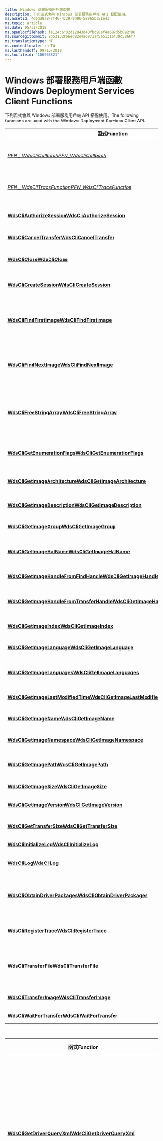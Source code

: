 ```yaml
---
title: Windows 部署服務用戶端函數
description: 下列函式會與 Windows 部署服務用戶端 API 搭配使用。
ms.assetid: 4cedd8a8-7f46-4229-9d96-58965b751e43
ms.topic: article
ms.date: 05/31/2018
ms.openlocfilehash: fe124c6f02d12943d40fbc98af4a687d5b892f86
ms.sourcegitcommit: 2d531328b6ed82d4ad971a45a5131b430c5866f7
ms.translationtype: MT
ms.contentlocale: zh-TW
ms.lasthandoff: 09/16/2019
ms.locfileid: "106966821"
---
```

# <a name="windows-deployment-services-client-functions"></a><span data-ttu-id="6a9ec-103">Windows 部署服務用戶端函數</span><span class="sxs-lookup"><span data-stu-id="6a9ec-103">Windows Deployment Services Client Functions</span></span>

<span data-ttu-id="6a9ec-104">下列函式會與 Windows 部署服務用戶端 API 搭配使用。</span><span class="sxs-lookup"><span data-stu-id="6a9ec-104">The following functions are used with the Windows Deployment Services Client API.</span></span>



| <span data-ttu-id="6a9ec-105">函式</span><span class="sxs-lookup"><span data-stu-id="6a9ec-105">Function</span></span>                                                                                 | <span data-ttu-id="6a9ec-106">描述</span><span class="sxs-lookup"><span data-stu-id="6a9ec-106">Description</span></span>                                                                                                                            |
|------------------------------------------------------------------------------------------|----------------------------------------------------------------------------------------------------------------------------------------|
| [<span data-ttu-id="6a9ec-107">*PFN \_ WdsCliCallback*</span><span class="sxs-lookup"><span data-stu-id="6a9ec-107">*PFN\_WdsCliCallback*</span></span>](/windows/desktop/api/WdsClientAPI/nc-wdsclientapi-pfn_wdsclicallback)                                          | <span data-ttu-id="6a9ec-108">檔案或映射傳送期間的進度通知和錯誤訊息。</span><span class="sxs-lookup"><span data-stu-id="6a9ec-108">Progress notification and error messages during a file or image transfer.</span></span>                                                              |
| [<span data-ttu-id="6a9ec-109">*PFN \_ WdsCliTraceFunction*</span><span class="sxs-lookup"><span data-stu-id="6a9ec-109">*PFN\_WdsCliTraceFunction*</span></span>](/windows/desktop/api/WdsClientAPI/nc-wdsclientapi-pfn_wdsclitracefunction)                                | <span data-ttu-id="6a9ec-110">接收來自 WDS 用戶端的調試訊息。</span><span class="sxs-lookup"><span data-stu-id="6a9ec-110">Receives debugging messages from the WDS client.</span></span>                                                                                       |
| [<span data-ttu-id="6a9ec-111">**WdsCliAuthorizeSession**</span><span class="sxs-lookup"><span data-stu-id="6a9ec-111">**WdsCliAuthorizeSession**</span></span>](/windows/desktop/api/WdsClientAPI/nf-wdsclientapi-wdscliauthorizesession)                                 | <span data-ttu-id="6a9ec-112">將匿名會話轉換成經過驗證的會話。</span><span class="sxs-lookup"><span data-stu-id="6a9ec-112">Converts an anonymous session into an authenticated session.</span></span>                                                                           |
| [<span data-ttu-id="6a9ec-113">**WdsCliCancelTransfer**</span><span class="sxs-lookup"><span data-stu-id="6a9ec-113">**WdsCliCancelTransfer**</span></span>](/windows/desktop/api/WdsClientAPI/nf-wdsclientapi-wdsclicanceltransfer)                                     | <span data-ttu-id="6a9ec-114">取消 WDS 傳送作業。</span><span class="sxs-lookup"><span data-stu-id="6a9ec-114">Cancels a WDS transfer operation.</span></span>                                                                                                      |
| [<span data-ttu-id="6a9ec-115">**WdsCliClose**</span><span class="sxs-lookup"><span data-stu-id="6a9ec-115">**WdsCliClose**</span></span>](/windows/desktop/api/WdsClientAPI/nf-wdsclientapi-wdscliclose)                                                       | <span data-ttu-id="6a9ec-116">關閉 WDS 會話或映射的控制碼，並釋放資源。</span><span class="sxs-lookup"><span data-stu-id="6a9ec-116">Closes a handle to a WDS session or image and releases resources.</span></span>                                                                      |
| [<span data-ttu-id="6a9ec-117">**WdsCliCreateSession**</span><span class="sxs-lookup"><span data-stu-id="6a9ec-117">**WdsCliCreateSession**</span></span>](/windows/desktop/api/WdsClientAPI/nf-wdsclientapi-wdsclicreatesession)                                       | <span data-ttu-id="6a9ec-118">使用 WDS 伺服器啟動新的會話。</span><span class="sxs-lookup"><span data-stu-id="6a9ec-118">Starts a new session with a WDS server.</span></span>                                                                                                |
| [<span data-ttu-id="6a9ec-119">**WdsCliFindFirstImage**</span><span class="sxs-lookup"><span data-stu-id="6a9ec-119">**WdsCliFindFirstImage**</span></span>](/windows/desktop/api/WdsClientAPI/nf-wdsclientapi-wdsclifindfirstimage)                                     | <span data-ttu-id="6a9ec-120">開始列舉 WDS 伺服器上儲存的映射，並傳回參考第一個映射的 find 控制碼。</span><span class="sxs-lookup"><span data-stu-id="6a9ec-120">Starts the enumeration of images stored on a WDS server and returns a find handle that references the first image.</span></span>                     |
| [<span data-ttu-id="6a9ec-121">**WdsCliFindNextImage**</span><span class="sxs-lookup"><span data-stu-id="6a9ec-121">**WdsCliFindNextImage**</span></span>](/windows/desktop/api/WdsClientAPI/nf-wdsclientapi-wdsclifindnextimage)                                       | <span data-ttu-id="6a9ec-122">將尋找控制碼的參考前移至儲存在 WDS 伺服器上的下一個映射。</span><span class="sxs-lookup"><span data-stu-id="6a9ec-122">Advances the reference of a find handle to the next image stored on a WDS server.</span></span>                                                      |
| [<span data-ttu-id="6a9ec-123">**WdsCliFreeStringArray**</span><span class="sxs-lookup"><span data-stu-id="6a9ec-123">**WdsCliFreeStringArray**</span></span>](/windows/desktop/api/WdsClientAPI/nf-wdsclientapi-wdsclifreestringarray)                                   | <span data-ttu-id="6a9ec-124">釋放 [**WdsCliObtainDriverPackages**](/windows/desktop/api/WdsClientAPI/nf-wdsclientapi-wdscliobtaindriverpackages) 函式所配置的字串值陣列。</span><span class="sxs-lookup"><span data-stu-id="6a9ec-124">Frees the array of string values that gets allocated by the [**WdsCliObtainDriverPackages**](/windows/desktop/api/WdsClientAPI/nf-wdsclientapi-wdscliobtaindriverpackages) function.</span></span> |
| [<span data-ttu-id="6a9ec-125">**WdsCliGetEnumerationFlags**</span><span class="sxs-lookup"><span data-stu-id="6a9ec-125">**WdsCliGetEnumerationFlags**</span></span>](/windows/desktop/api/WdsClientAPI/nf-wdsclientapi-wdscligetenumerationflags)                           | <span data-ttu-id="6a9ec-126">傳回目前影像控制碼的影像列舉旗標。</span><span class="sxs-lookup"><span data-stu-id="6a9ec-126">Returns the image enumeration flag for the current image handle.</span></span>                                                                       |
| [<span data-ttu-id="6a9ec-127">**WdsCliGetImageArchitecture**</span><span class="sxs-lookup"><span data-stu-id="6a9ec-127">**WdsCliGetImageArchitecture**</span></span>](/windows/desktop/api/WdsClientAPI/nf-wdsclientapi-wdscligetimagearchitecture)                         | <span data-ttu-id="6a9ec-128">傳回目前映射的處理器架構。</span><span class="sxs-lookup"><span data-stu-id="6a9ec-128">Returns the processor architecture for the current image.</span></span>                                                                              |
| [<span data-ttu-id="6a9ec-129">**WdsCliGetImageDescription**</span><span class="sxs-lookup"><span data-stu-id="6a9ec-129">**WdsCliGetImageDescription**</span></span>](/windows/desktop/api/WdsClientAPI/nf-wdsclientapi-wdscligetimagedescription)                           | <span data-ttu-id="6a9ec-130">傳回目前影像的描述。</span><span class="sxs-lookup"><span data-stu-id="6a9ec-130">Returns the description of the current image.</span></span>                                                                                          |
| [<span data-ttu-id="6a9ec-131">**WdsCliGetImageGroup**</span><span class="sxs-lookup"><span data-stu-id="6a9ec-131">**WdsCliGetImageGroup**</span></span>](/windows/desktop/api/WdsClientAPI/nf-wdsclientapi-wdscligetimagegroup)                                       | <span data-ttu-id="6a9ec-132">傳回目前映射的映射組名。</span><span class="sxs-lookup"><span data-stu-id="6a9ec-132">Returns the image group name for the current image.</span></span>                                                                                    |
| [<span data-ttu-id="6a9ec-133">**WdsCliGetImageHalName**</span><span class="sxs-lookup"><span data-stu-id="6a9ec-133">**WdsCliGetImageHalName**</span></span>](/windows/desktop/api/WdsClientAPI/nf-wdsclientapi-wdscligetimagehalname)                                   | <span data-ttu-id="6a9ec-134">傳回目前映射 (HAL) 名稱的硬體抽象層。</span><span class="sxs-lookup"><span data-stu-id="6a9ec-134">Returns the Hardware Abstraction Layer (HAL) name for the current image.</span></span>                                                               |
| [<span data-ttu-id="6a9ec-135">**WdsCliGetImageHandleFromFindHandle**</span><span class="sxs-lookup"><span data-stu-id="6a9ec-135">**WdsCliGetImageHandleFromFindHandle**</span></span>](/windows/desktop/api/WdsClientAPI/nf-wdsclientapi-wdscligetimagehandlefromfindhandle)         | <span data-ttu-id="6a9ec-136">傳回目前影像的影像控制碼。</span><span class="sxs-lookup"><span data-stu-id="6a9ec-136">Returns an image handle for the current image.</span></span>                                                                                         |
| [<span data-ttu-id="6a9ec-137">**WdsCliGetImageHandleFromTransferHandle**</span><span class="sxs-lookup"><span data-stu-id="6a9ec-137">**WdsCliGetImageHandleFromTransferHandle**</span></span>](/windows/desktop/api/WdsClientAPI/nf-wdsclientapi-wdscligetimagehandlefromtransferhandle) | <span data-ttu-id="6a9ec-138">從已完成的傳送控制碼傳回影像控制碼。</span><span class="sxs-lookup"><span data-stu-id="6a9ec-138">Returns an image handle from a completed transfer handle.</span></span>                                                                              |
| [<span data-ttu-id="6a9ec-139">**WdsCliGetImageIndex**</span><span class="sxs-lookup"><span data-stu-id="6a9ec-139">**WdsCliGetImageIndex**</span></span>](/windows/desktop/api/WdsClientAPI/nf-wdsclientapi-wdscligetimageindex)                                       | <span data-ttu-id="6a9ec-140">傳回目前影像的影像索引。</span><span class="sxs-lookup"><span data-stu-id="6a9ec-140">Returns the image index for the current image.</span></span>                                                                                         |
| [<span data-ttu-id="6a9ec-141">**WdsCliGetImageLanguage**</span><span class="sxs-lookup"><span data-stu-id="6a9ec-141">**WdsCliGetImageLanguage**</span></span>](/windows/desktop/api/WdsClientAPI/nf-wdsclientapi-wdscligetimagelanguage)                                 | <span data-ttu-id="6a9ec-142">傳回目前影像的預設語言。</span><span class="sxs-lookup"><span data-stu-id="6a9ec-142">Returns the default language of the current image.</span></span>                                                                                     |
| [<span data-ttu-id="6a9ec-143">**WdsCliGetImageLanguages**</span><span class="sxs-lookup"><span data-stu-id="6a9ec-143">**WdsCliGetImageLanguages**</span></span>](/windows/desktop/api/WdsClientAPI/nf-wdsclientapi-wdscligetimagelanguages)                               | <span data-ttu-id="6a9ec-144">傳回目前影像所支援的語言陣列。</span><span class="sxs-lookup"><span data-stu-id="6a9ec-144">Returns an array of languages supported by the current image.</span></span>                                                                          |
| [<span data-ttu-id="6a9ec-145">**WdsCliGetImageLastModifiedTime**</span><span class="sxs-lookup"><span data-stu-id="6a9ec-145">**WdsCliGetImageLastModifiedTime**</span></span>](/windows/desktop/api/WdsClientAPI/nf-wdsclientapi-wdscligetimagelastmodifiedtime)                 | <span data-ttu-id="6a9ec-146">傳回目前影像的上次修改時間。</span><span class="sxs-lookup"><span data-stu-id="6a9ec-146">Returns the last-modified time for the current image.</span></span>                                                                                  |
| [<span data-ttu-id="6a9ec-147">**WdsCliGetImageName**</span><span class="sxs-lookup"><span data-stu-id="6a9ec-147">**WdsCliGetImageName**</span></span>](/windows/desktop/api/WdsClientApi/nf-wdsclientapi-wdscligetimagename)                                         | <span data-ttu-id="6a9ec-148">傳回目前影像的名稱。</span><span class="sxs-lookup"><span data-stu-id="6a9ec-148">Returns the name of the current image.</span></span>                                                                                                 |
| [<span data-ttu-id="6a9ec-149">**WdsCliGetImageNamespace**</span><span class="sxs-lookup"><span data-stu-id="6a9ec-149">**WdsCliGetImageNamespace**</span></span>](/windows/desktop/api/WdsClientApi/nf-wdsclientapi-wdscligetimagenamespace)                               | <span data-ttu-id="6a9ec-150">傳回目前影像的名稱。</span><span class="sxs-lookup"><span data-stu-id="6a9ec-150">Returns the name of the current image.</span></span>                                                                                                 |
| [<span data-ttu-id="6a9ec-151">**WdsCliGetImagePath**</span><span class="sxs-lookup"><span data-stu-id="6a9ec-151">**WdsCliGetImagePath**</span></span>](/windows/desktop/api/WdsClientAPI/nf-wdsclientapi-wdscligetimagepath)                                         | <span data-ttu-id="6a9ec-152">傳回包含目前影像之影像檔案的路徑。</span><span class="sxs-lookup"><span data-stu-id="6a9ec-152">Returns the path to the image file that contains the current image.</span></span>                                                                    |
| [<span data-ttu-id="6a9ec-153">**WdsCliGetImageSize**</span><span class="sxs-lookup"><span data-stu-id="6a9ec-153">**WdsCliGetImageSize**</span></span>](/windows/desktop/api/WdsClientAPI/nf-wdsclientapi-wdscligetimagesize)                                         | <span data-ttu-id="6a9ec-154">傳回目前影像的大小。</span><span class="sxs-lookup"><span data-stu-id="6a9ec-154">Returns the size of the current image.</span></span>                                                                                                 |
| [<span data-ttu-id="6a9ec-155">**WdsCliGetImageVersion**</span><span class="sxs-lookup"><span data-stu-id="6a9ec-155">**WdsCliGetImageVersion**</span></span>](/windows/desktop/api/WdsClientAPI/nf-wdsclientapi-wdscligetimageversion)                                   | <span data-ttu-id="6a9ec-156">傳回目前映射的版本。</span><span class="sxs-lookup"><span data-stu-id="6a9ec-156">Returns the version of the current image.</span></span>                                                                                              |
| [<span data-ttu-id="6a9ec-157">**WdsCliGetTransferSize**</span><span class="sxs-lookup"><span data-stu-id="6a9ec-157">**WdsCliGetTransferSize**</span></span>](/windows/desktop/api/WdsClientApi/nf-wdsclientapi-wdscligettransfersize)                                   | <span data-ttu-id="6a9ec-158">傳回目前傳送的大小。</span><span class="sxs-lookup"><span data-stu-id="6a9ec-158">Returns the size of the current transfer.</span></span>                                                                                              |
| [<span data-ttu-id="6a9ec-159">**WdsCliInitializeLog**</span><span class="sxs-lookup"><span data-stu-id="6a9ec-159">**WdsCliInitializeLog**</span></span>](/windows/desktop/api/WdsClientAPI/nf-wdsclientapi-wdscliinitializelog)                                       | <span data-ttu-id="6a9ec-160">初始化用戶端的記錄檔。</span><span class="sxs-lookup"><span data-stu-id="6a9ec-160">Initializes the log for the client.</span></span>                                                                                                    |
| [<span data-ttu-id="6a9ec-161">**WdsCliLog**</span><span class="sxs-lookup"><span data-stu-id="6a9ec-161">**WdsCliLog**</span></span>](/windows/desktop/api/WdsClientAPI/nf-wdsclientapi-wdsclilog)                                                           | <span data-ttu-id="6a9ec-162">將記錄檔事件傳送至 WDS 伺服器。</span><span class="sxs-lookup"><span data-stu-id="6a9ec-162">Sends a log event to the WDS server.</span></span>                                                                                                   |
| [<span data-ttu-id="6a9ec-163">**WdsCliObtainDriverPackages**</span><span class="sxs-lookup"><span data-stu-id="6a9ec-163">**WdsCliObtainDriverPackages**</span></span>](/windows/desktop/api/WdsClientAPI/nf-wdsclientapi-wdscliobtaindriverpackages)                         | <span data-ttu-id="6a9ec-164">從 WDS 映射取得，驅動程式套件 (可在這部電腦上使用的 INF 檔案) 。</span><span class="sxs-lookup"><span data-stu-id="6a9ec-164">Obtains from a WDS image, the driver packages (INF files) that can be used on this computer.</span></span>                                           |
| [<span data-ttu-id="6a9ec-165">**WdsCliRegisterTrace**</span><span class="sxs-lookup"><span data-stu-id="6a9ec-165">**WdsCliRegisterTrace**</span></span>](/windows/desktop/api/WdsClientAPI/nf-wdsclientapi-wdscliregistertrace)                                       | <span data-ttu-id="6a9ec-166">註冊將接收偵錯工具訊息的回呼函數。</span><span class="sxs-lookup"><span data-stu-id="6a9ec-166">Registers a callback function that will receive debugging messages.</span></span>                                                                    |
| [<span data-ttu-id="6a9ec-167">**WdsCliTransferFile**</span><span class="sxs-lookup"><span data-stu-id="6a9ec-167">**WdsCliTransferFile**</span></span>](/windows/desktop/api/WdsClientAPI/nf-wdsclientapi-wdsclitransferfile)                                         | <span data-ttu-id="6a9ec-168">使用多播傳輸通訊協定，將檔案從 WDS 伺服器傳送至 WDS 用戶端。</span><span class="sxs-lookup"><span data-stu-id="6a9ec-168">Transfers a file from a WDS server to the WDS client using a multicast transfer protocol.</span></span>                                              |
| [<span data-ttu-id="6a9ec-169">**WdsCliTransferImage**</span><span class="sxs-lookup"><span data-stu-id="6a9ec-169">**WdsCliTransferImage**</span></span>](/windows/desktop/api/WdsClientAPI/nf-wdsclientapi-wdsclitransferimage)                                       | <span data-ttu-id="6a9ec-170">從 WDS 伺服器傳輸映射。</span><span class="sxs-lookup"><span data-stu-id="6a9ec-170">Transfers an image from a WDS server.</span></span>                                                                                                  |
| [<span data-ttu-id="6a9ec-171">**WdsCliWaitForTransfer**</span><span class="sxs-lookup"><span data-stu-id="6a9ec-171">**WdsCliWaitForTransfer**</span></span>](/windows/desktop/api/WdsClientAPI/nf-wdsclientapi-wdscliwaitfortransfer)                                   | <span data-ttu-id="6a9ec-172">等候傳送完成。</span><span class="sxs-lookup"><span data-stu-id="6a9ec-172">Waits for a transfer to complete.</span></span>                                                                                                      |



 



| <span data-ttu-id="6a9ec-173">函式</span><span class="sxs-lookup"><span data-stu-id="6a9ec-173">Function</span></span>                                                             | <span data-ttu-id="6a9ec-174">描述</span><span class="sxs-lookup"><span data-stu-id="6a9ec-174">Description</span></span>                                                                                                                                                    |
|----------------------------------------------------------------------|----------------------------------------------------------------------------------------------------------------------------------------------------------------|
| [<span data-ttu-id="6a9ec-175">**WdsCliGetDriverQueryXml**</span><span class="sxs-lookup"><span data-stu-id="6a9ec-175">**WdsCliGetDriverQueryXml**</span></span>](/windows/desktop/api/WdsClientAPI/nf-wdsclientapi-wdscligetdriverqueryxml)           | <span data-ttu-id="6a9ec-176">產生 XML 字串，可用來查詢驅動程式套件的 WDS 伺服器。</span><span class="sxs-lookup"><span data-stu-id="6a9ec-176">Generates an XML string which can be used to query a WDS server for driver packages.</span></span> <span data-ttu-id="6a9ec-177">從 Windows 8 和 Windows Server 2012 開始提供。</span><span class="sxs-lookup"><span data-stu-id="6a9ec-177">Available beginning with Windows 8 and Windows Server 2012.</span></span>               |
| [<span data-ttu-id="6a9ec-178">**WdsCliObtainDriverPackagesEx**</span><span class="sxs-lookup"><span data-stu-id="6a9ec-178">**WdsCliObtainDriverPackagesEx**</span></span>](/windows/desktop/api/WdsClientAPI/nf-wdsclientapi-wdscliobtaindriverpackagesex) | <span data-ttu-id="6a9ec-179">取得適用于指定的 WDS 驅動程式查詢 XML (INF 檔案) 的驅動程式套件。</span><span class="sxs-lookup"><span data-stu-id="6a9ec-179">Obtains the driver packages (INF files) that are applicable to the specified WDS driver query XML.</span></span> <span data-ttu-id="6a9ec-180">從 Windows 8 和 Windows Server 2012 開始提供。</span><span class="sxs-lookup"><span data-stu-id="6a9ec-180">Available beginning with Windows 8 and Windows Server 2012.</span></span> |



 

 

 




